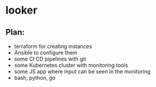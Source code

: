 # looker

## Plan:
- terraform for creating instances
- Ansible to configure them
- some CI CD pipelines with git
- some Kubernetes cluster with monitoring tools
- some JS app where input can be seen in the monitoring
- bash, python, go
